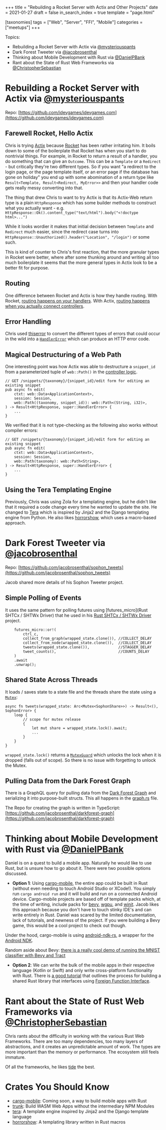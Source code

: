 +++
title = "Rebuilding a Rocket Server with Actix and Other Projects"
date = 2021-01-27
draft = false
in_search_index = true
template = "page.html"

[taxonomies] 
tags = ["Web", "Server", "FFI", "Mobile"]
categories = ["meetups"]
+++

Topics:

-   Rebuilding a Rocket Server with Actix via [@mysteriouspants](https://github.com/mysteriouspants)
-   Dark Forest Tweeter via [@jacobrosenthal](https://github.com/jacobrosenthal)
-   Thinking about Mobile Development with Rust via [@DanielPBank](https://github.com/danielbank)
-   Rant about the State of Rust Web Frameworks via [@ChristopherSebastian](https://github.com/likebike)

<!-- more -->

# Rebuilding a Rocket Server with Actix via [@mysteriouspants](https://github.com/mysteriouspants)

Repo: [https://github.com/idevgames/idevgames.com](https://github.com/idevgames/idevgames.com)

## Farewell Rocket, Hello Actix

Chris is trying [Actix](https://actix.rs/) because [Rocket](https://rocket.rs/) has been rather irritating him. It boils down to some of the boilerplate that Rocket has when you start to do nontrivial things. For example, in Rocket to return a result of a handler, you do something that can give an `Outcome`. This can be a `Template` or a `Redirect` - but critically they're two different types. So if you want "a redirect to the login page, or the page template itself, or an error page if the database has gone on holiday" you end up with some abomination of a return type like `Result<Template, Result<Redirect, MyError>>` and then your handler code gets really messy converting into that.

The thing that drew Chris to want to try Actix is that its Actix-Web return type is a plain `HttpResponse` which has some builder methods to construct what you actually want - e.g. `HttpResponse::Ok().content_type("text/html").body("<!doctype html>...")`

While it looks wordier it makes that initial decision between `Template` and `Redirect` much easier, since the redirect case turns into `HttpResponse::Unauthorized().header("Location", "/login")` or some such.

This is kind of counter to Chris's first reaction, that the more granular types in Rocket were better, where after some thunking around and writing all too much boilerplate it seems that the more general types in Actix look to be a better fit for purpose.

## Routing

One difference between Rocket and Actix is how they handle routing.  With Rocket, [routing happens on your handlers](https://github.com/idevgames/uDevGames.com/blob/mainline/src/serve.rs#L40).  With Actix, [routing happens when you actually connect controllers](https://github.com/idevgames/idevgames.com/blob/mainline/src/cli/serve.rs#L34).

## Error Handling

Chris used [thiserror](https://crates.io/crates/thiserror) to convert the different types of errors that could occur in the wild into a [`HandlerError`](https://github.com/idevgames/idevgames.com/blob/mainline/src/controllers/mod.rs#L20) which can produce an HTTP error code.

## Magical Destructuring of a Web Path

One interesting point was how Actix was able to destructure a `snippet_id` from a parameterized tuple of `web::Path()` in the [controller logic](https://github.com/idevgames/idevgames.com/blob/mainline/src/controllers/snippets.rs#L192).

```
// GET /snippets/{taxonomy}/{snippet_id}/edit form for editing an existing snippet
pub async fn edit(
    ctxt: web::Data<ApplicationContext>,
    session: Session,
    web::Path((taxonomy, snippet_id)): web::Path<(String, i32)>,
) -> Result<HttpResponse, super::HandlerError> {
    ...
}
```

We verified that it is not type-checking as the following also works without compiler errors:

```
// GET /snippets/{taxonomy}/{snippet_id}/edit form for editing an existing snippet
pub async fn edit(
    ctxt: web::Data<ApplicationContext>,
    session: Session,
    web::Path(taxonomy): web::Path<String>,
) -> Result<HttpResponse, super::HandlerError> {
    ...
}
```

## Using the Tera Templating Engine

Previously, Chris was using Zola for a templating engine, but he didn't like that it required a code change every time he wanted to update the site.  He changed to [Tera](https://github.com/Keats/tera) which is inspired by Jinja2 and the Django templating engine from Python.  He also likes [horrorshow](https://github.com/Stebalien/horrorshow-rs), which uses a macro-based approach.

# Dark Forest Tweeter via [@jacobrosenthal](https://github.com/jacobrosenthal)

Repo: [https://github.com/jacobrosenthal/sophon_tweets](https://github.com/jacobrosenthal/sophon_tweets)

Jacob shared more details of his Sophon Tweeter project.

## Simple Polling of Events

It uses the same pattern for polling futures using [futures_micro](Rust SHTCx / SHTWx Driver) that he used in his [Rust SHTCx / SHTWx Driver](https://github.com/jacobrosenthal/shtcx-rs/blob/smol2/examples/monitor-shtc3.rs#L26) project.

```
    futures_micro::or!(
        ctrl_c,
        collect_from_graph(wrapped_state.clone()), //COLLECT_DELAY
        collect_from_node(wrapped_state.clone()),  //COLLECT_DELAY
        tweets(wrapped_state.clone()),             //STAGGER_DELAY
        tweet_counts(),                            //COUNTS_DELAY
    )
    .await
    .unwrap();
```

## Shared State Across Threads

It loads / saves state to a state file and the threads share the state using a [`Mutex`](https://docs.rs/rustc-std-workspace-std/1.0.1/std/sync/struct.Mutex.html):

```
async fn tweets(wrapped_state: Arc<Mutex<SophonShare>>) -> Result<(), SophonError> {
    loop {
        // scope for mutex release
        {
            let mut share = wrapped_state.lock().await;
            ...
        }
    }
}
```

`wrapped_state.lock()` returns a [`MutexGuard`](https://docs.rs/rustc-std-workspace-std/1.0.1/std/sync/struct.MutexGuard.html) which unlocks the lock when it is dropped (falls out of scope).  So there is no issue with forgetting to unlock the Mutex.

## Pulling Data from the Dark Forest Graph

There is a GraphQL query for pulling data from the [Dark Forest Graph](https://thegraph.com/explorer/subgraph/jacobrosenthal/dark-forest-v05?selected=logs) and serializing it into purpose-built structs. This all happens in the [graph.rs](https://github.com/jacobrosenthal/sophon_tweets/blob/master/src/graph.rs) file.

The Repo for creating the graph is written in TypeScript: [https://github.com/jacobrosenthal/darkforest-graph](https://github.com/jacobrosenthal/darkforest-graph)

# Thinking about Mobile Development with Rust via [@DanielPBank](https://github.com/danielbank)

Daniel is on a quest to build a mobile app.  Naturally he would like to use Rust, but is unsure how to go about it.  There were two possible options discussed.

- **Option 1**: Using [cargo-mobile](https://github.com/BrainiumLLC/cargo-mobile), the entire app could be built in Rust (without even needing to touch Android Studio or XCode!).  You simply run `cargo android run` and it will build and run on a connected Android device.  Cargo-mobile projects are based off of template packs which, at the time of writing, include packs for [bevy](https://bevyengine.org/), [wgpu](https://github.com/gfx-rs/wgpu-rs), and [winit](https://github.com/rust-windowing/winit).  Jacob likes this approach because you don't have to touch stinky IDE's and can write entirely in Rust.  Daniel was scared by the limited documentation, lack of tutorials, and newness of the project.  If you were building a Bevy game, this would be a cool project to check out though.

Under the hood, cargo-mobile is using [android-ndk-rs](https://github.com/rust-windowing/android-ndk-rs), a wrapper for the [Android NDK](https://developer.android.com/ndk).

Random aside about Bevy: [there is a really cool demo of running the MNIST classifier with Bevy and Tract](https://github.com/vleue/bevmnist)

- **Option 2**: We can write the bulk of the mobile apps in their respective language (Kotlin or Swift) and only write cross-platform functionality with Rust. There is [a good tutorial](https://robertohuertas.com/2019/10/27/rust-for-android-ios-flutter/) that outlines the process for building a shared Rust library that interfaces using [Foreign Function Interface](https://anssi-fr.github.io/rust-guide/07_ffi.html).

# Rant about the State of Rust Web Frameworks via [@ChristopherSebastian](https://github.com/likebike)

Chris rants about the difficulty in working with the various Rust Web Frameworks.  There are too many dependencies, too many layers of abstractions, and it creates an unpredictable amount of work.  The types are more important than the memory or performance.  The ecosystem still feels immature.

Of all the frameworks, he likes [tide](https://github.com/http-rs/tide) the best.

# Crates You Should Know

-   [cargo-mobile](https://crates.io/crates/cargo-mobile): Coming soon, a way to build mobile apps with Rust
-   [trunk](https://crates.io/crates/trunk): Build WASM Web Apps without the intermediary NPM Modules
-   [tera](https://crates.io/crates/tera): A template engine inspired by Jinja2 and the Django template language
-   [horrorshow](https://crates.io/crates/horrorshow): A templating library written in Rust macros